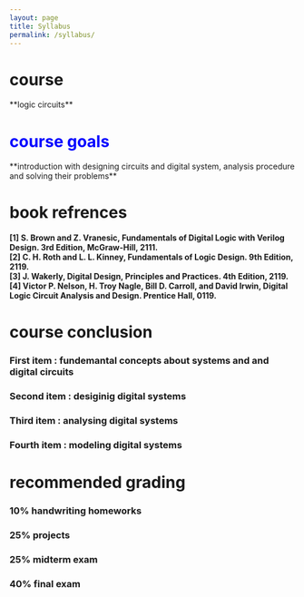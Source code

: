 ```yaml
---
layout: page
title: Syllabus
permalink: /syllabus/
---
```

<h1>course</h1>
**logic circuits**



<h1> <span style="color:blue">course goals </span></h1>
**introduction with designing circuits and digital system, analysis procedure and solving their problems**


# book refrences
**[1] S. Brown and Z. Vranesic, Fundamentals of Digital Logic with Verilog Design. 3rd Edition, McGraw-Hill, 2111.<br/>**
**[2] C. H. Roth and L. L. Kinney, Fundamentals of Logic Design. 9th Edition, 2119.<br/>**
**[3] J. Wakerly, Digital Design, Principles and Practices. 4th Edition, 2119.<br/>**
**[4] Victor P. Nelson, H. Troy Nagle, Bill D. Carroll, and David Irwin, Digital Logic Circuit Analysis and Design. Prentice Hall, 0119.<br/>**


# course conclusion
### First item : fundemantal concepts about systems and and digital circuits
### Second item : desiginig digital systems
### Third item : analysing digital systems
### Fourth item : modeling digital systems

# recommended grading
### 10% handwriting homeworks
### 25% projects
### 25% midterm exam 
### 40% final exam